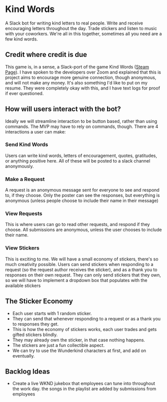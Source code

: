 # Kind Words

A Slack bot for writing kind letters to real people. Write and receive encouraging letters throughout the day. Trade stickers and listen to music with your coworkers. We're all in this together, sometimes all you need are a few kind words.

## Credit where credit is due
This game is, in a sense, a Slack-port of the game Kind Words ([Steam Page](https://store.steampowered.com/app/1070710/Kind_Words_lo_fi_chill_beats_to_write_to/)). I have spoken to the developers over Zoom and explained that this is project aims to encourage more genuine connection, though anonymous, and will not make any money. It's also something I'd like to put on my resume. They were completely okay with this, and I have text logs for proof if ever questioned.
## How will users interact with the bot?

Ideally we will streamline interaction to be button based, rather than using commands. The MVP may have to rely on commands, though.
There are 4 interactions a user can make: 

### Send Kind Words
Users can write kind words, letters of encouragement, quotes, gratitudes, or anything positive here. All of these will be posted to a slack channel anonymously.
### Make a Request
A request is an anonymous message sent for everyone to see and respond to, if they choose. Only the poster can see the responses, but everything is anonymous (unless people choose to include their name in their message)
### View Requests
This is where users can go to read other requests, and respond if they choose. All submissions are anonymous, unless the user chooses to include their name.
### View Stickers
This is exciting to me. We will have a small economy of stickers, there's so much creativity possible. Users can send stickers when responding to a request (so the request author receives the sticker), and as a thank you to responses on their own request. They can only send stickers that they own, so we will have to implement a dropdown box that populates with the available stickers

## The Sticker Economy
- Each user starts with 1 random sticker. 
- They can send that whenever responding to a request or as a thank you to responses they get.
- This is how the economy of stickers works, each user trades and gets gifted stickers blindly.
- They may already own the sticker, in that case nothing happens.
- The stickers are just a fun collectible aspect.
- We can try to use the Wunderkind characters at first, and add on eventually.
## Backlog Ideas
- Create a live WKND jukebox that employees can tune into throughout the work day. the songs in the playlist are added by submissions from employees